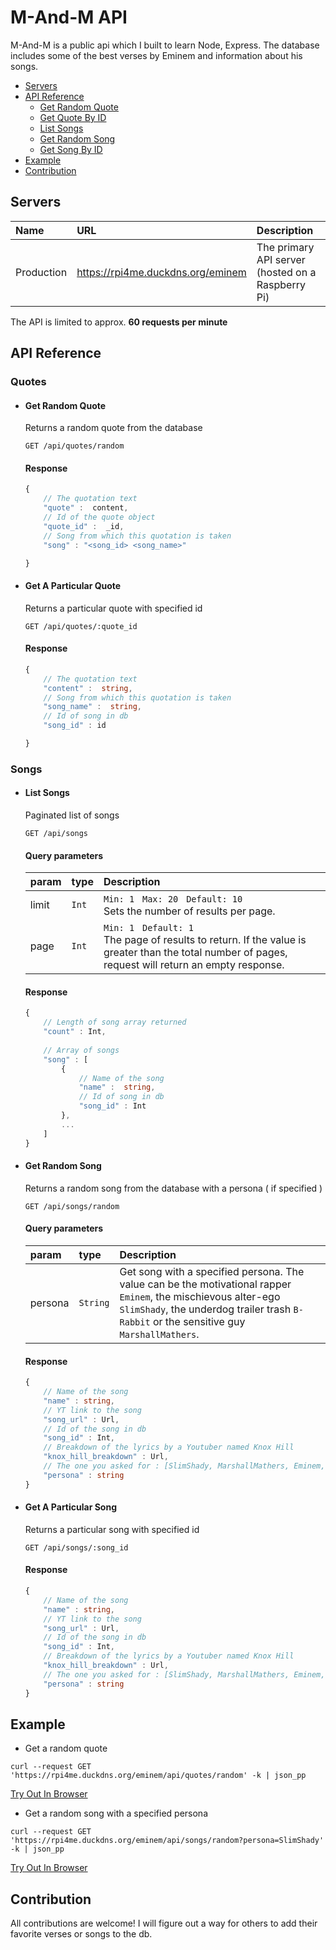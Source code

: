 # M-And-M API

M-And-M is a public api which I built to learn Node, Express. The database includes some of the best verses by Eminem and information about his songs.

- [Servers](#servers)
- [API Reference](#api-reference)
  - [Get Random Quote](#get-random-quote)
  - [Get Quote By ID](#get-a-particular-quote)
  - [List Songs](#list-songs)
  - [Get Random Song](#get-random-song)
  - [Get Song By ID](#get-a-particular-song)
- [Example](#example)
- [Contribution](#contribution)

## Servers

| Name       | URL                 | Description                                      |
| :--------- | :------------------ | :----------------------------------------------- |
| Production | https://rpi4me.duckdns.org/eminem  | The primary API server (hosted on a Raspberry Pi) |

The API is limited to approx. **60 requests per minute**

##  API Reference
###  Quotes
- ####  Get Random Quote
	Returns a random quote from the database
	```HTTP
	GET /api/quotes/random
	```
	#### Response

	```ts
	{
		// The quotation text
		"quote" :  content,
		// Id of the quote object
		"quote_id" :  _id,
		// Song from which this quotation is taken
		"song" : "<song_id> <song_name>"

	}
	```

- ####  Get A Particular Quote
	Returns a particular quote with specified id 
	```HTTP
	GET /api/quotes/:quote_id
	```
	#### Response

	```ts
	{
		// The quotation text
		"content" :  string,
		// Song from which this quotation is taken
		"song_name" :  string,
		// Id of song in db
		"song_id" : id

	}
	```

###  Songs
- ####  List Songs
	Paginated list of songs
	```HTTP
	GET /api/songs
	```
	#### Query parameters

	| param     | type     | Description                                                                                                                                                                                                                                                                                                      |
	| :-------- | :------- | :--------------------------------------------------------------------------------------------------------------------------------------------------------------------------------------------------------------------------------------------------------------------------------------------------------------- |
	| limit     | `Int`    | `Min: 1` &nbsp; `Max: 20` &nbsp; `Default: 10` <br> Sets the number of results per page.                                                                                                                                                                                                                        |
	| page      | `Int`    | `Min: 1` &nbsp; `Default: 1` <br> The page of results to return. If the value is greater than the total number of pages, request will return an empty response.

	#### Response

	```ts
	{	
		// Length of song array returned
		"count" : Int,
		
		// Array of songs
		"song" : [
			{
				// Name of the song
				"name" :  string,
				// Id of song in db
				"song_id" : Int
			},
			...
		]
	}
	```

- ####  Get Random Song
	Returns a random song from the database with a persona ( if specified )
	```HTTP
	GET /api/songs/random
	```
	#### Query parameters

	| param     | type     | Description                                                                                                                                                                                                                                                                                                      |
	| :-------- | :------- | :--------------------------------------------------------------------------------------------------------------------------------------------------------------------------------------------------------------------------------------------------------------------------------------------------------------- |
	| persona  | `String` | Get song with a specified persona. The value can be the motivational rapper `Eminem`, the mischievous alter-ego `SlimShady`, the underdog trailer trash `B-Rabbit` or the sensitive guy `MarshallMathers`.

	#### Response

	```ts
	{	
		// Name of the song
		"name" : string,
		// YT link to the song
		"song_url" : Url,
		// Id of the song in db
		"song_id" : Int,
		// Breakdown of the lyrics by a Youtuber named Knox Hill
		"knox_hill_breakdown" : Url,
		// The one you asked for : [SlimShady, MarshallMathers, Eminem, B-Rabbit]
		"persona" : string
	}
	```

- ####  Get A Particular Song
	Returns a particular song with specified id 
	```HTTP
	GET /api/songs/:song_id
	```
	#### Response

	```ts
	{	
		// Name of the song
		"name" : string,
		// YT link to the song
		"song_url" : Url,
		// Id of the song in db
		"song_id" : Int,
		// Breakdown of the lyrics by a Youtuber named Knox Hill
		"knox_hill_breakdown" : Url,
		// The one you asked for : [SlimShady, MarshallMathers, Eminem, B-Rabbit]
		"persona" : string
	}
	```
## Example
- Get a random quote
```HTTPS
curl --request GET 'https://rpi4me.duckdns.org/eminem/api/quotes/random' -k | json_pp
```
[Try Out In Browser](https://rpi4me.duckdns.org/eminem/api/quotes/random)

- Get a random song with a specified persona
```HTTPS
curl --request GET 'https://rpi4me.duckdns.org/eminem/api/songs/random?persona=SlimShady' -k | json_pp
```
[Try Out In Browser](https://rpi4me.duckdns.org/eminem/api/songs/random?persona=SlimShady)
## Contribution

All contributions are welcome! I will figure out a way for others to add their favorite verses or songs to the db.
